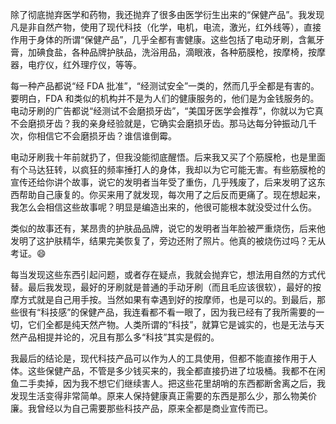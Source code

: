 除了彻底抛弃医学和药物，我还抛弃了很多由医学衍生出来的“保健产品”。我发现凡是非自然产物，使用了现代科技（化学，电机，电流，激光，红外线等），直接作用于身体的所谓“保健产品”，几乎全都有害健康。这些包括了电动牙刷，含氟牙膏，加碘食盐，各种品牌护肤品，洗浴用品，滴眼液，各种筋膜枪，按摩椅，按摩器，电疗仪，红外理疗仪，等等。

每一种产品都说“经 FDA 批准”，“经测试安全”一类的，然而几乎全都是有害的。要明白，FDA 和类似的机构并不是为人们的健康服务的，他们是为金钱服务的。电动牙刷的广告都说“经测试不会磨损牙齿”，“美国牙医学会推荐”，你就以为它真不会磨损牙齿？我的亲身经验就是，它确实会磨损牙齿。那马达每分钟振动几千次，你相信它不会磨损牙齿？谁信谁倒霉。

电动牙刷我十年前就扔了，但我没能彻底醒悟。后来我又买了个筋膜枪，也是里面有个马达狂转，以疯狂的频率捶打人的身体，我却以为它可能无害。有些筋膜枪的宣传还给你讲个故事，说它的发明者当年受了重伤，几乎残废了，后来发明了这东西帮助自己康复的。你买来用了就发现，每次用了之后反而更痛了。现在想起来，我怎么会相信这些故事呢？明显是编造出来的，他很可能根本就没受过什么伤。

类似的故事还有，某昂贵的护肤品品牌，说它的发明者当年脸被严重烧伤，后来他发明了这护肤精华，结果完美恢复了，旁边还附了照片。他真的被烧伤过吗？无从考证。😄

每当发现这些东西引起问题，或者存在疑点，我就会抛弃它，想法用自然的方式代替。最后我发现，最好的牙刷就是普通的手动牙刷（而且毛应该很软），最好的按摩方式就是自己用手按。当然如果有幸遇到好的按摩师，也是可以的。到最后，那些很有“科技感”的保健产品，我连看都不看一眼了，因为我已经有了我所需要的一切，它们全都是纯天然产物。人类所谓的“科技”，就算它是诚实的，也是无法与天然产品相提并论的，况且有那么多“科技”其实是假的。

我最后的结论是，现代科技产品可以作为人的工具使用，但都不能直接作用于人体。这些保健产品，不管是多少钱买来的，我全都直接扔进了垃圾桶。我都不在闲鱼二手卖掉，因为我不想它们继续害人。把这些花里胡哨的东西都断舍离之后，我发现生活变得非常简单。原来人保持健康真正需要的东西是那么少，那么物美价廉。我曾经以为自己需要那些科技产品，原来全都是商业宣传而已。
